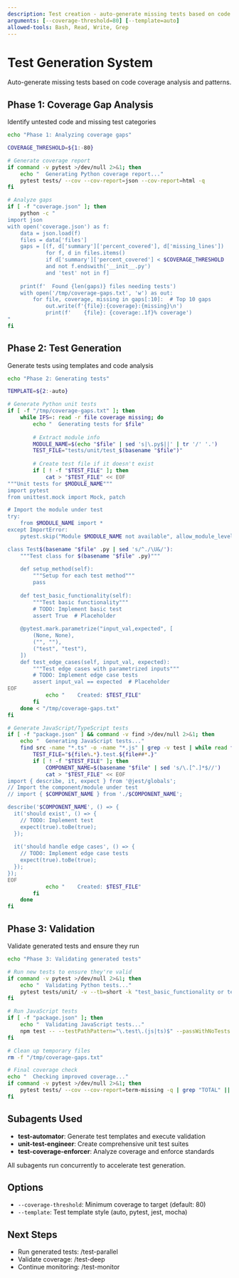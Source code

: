 ```yaml
---
description: Test creation - auto-generate missing tests based on code analysis
arguments: [--coverage-threshold=80] [--template=auto]
allowed-tools: Bash, Read, Write, Grep
---
```


# Test Generation System

Auto-generate missing tests based on code coverage analysis and patterns.

## Phase 1: Coverage Gap Analysis
Identify untested code and missing test categories

```bash
echo "Phase 1: Analyzing coverage gaps"

COVERAGE_THRESHOLD=${1:-80}

# Generate coverage report
if command -v pytest >/dev/null 2>&1; then
    echo "  Generating Python coverage report..."
    pytest tests/ --cov --cov-report=json --cov-report=html -q
fi

# Analyze gaps
if [ -f "coverage.json" ]; then
    python -c "
import json
with open('coverage.json') as f:
    data = json.load(f)
    files = data['files']
    gaps = [(f, d['summary']['percent_covered'], d['missing_lines'])
            for f, d in files.items()
            if d['summary']['percent_covered'] < $COVERAGE_THRESHOLD
            and not f.endswith('__init__.py')
            and 'test' not in f]
    
    print(f'  Found {len(gaps)} files needing tests')
    with open('/tmp/coverage-gaps.txt', 'w') as out:
        for file, coverage, missing in gaps[:10]:  # Top 10 gaps
            out.write(f'{file}:{coverage}:{missing}\n')
            print(f'    {file}: {coverage:.1f}% coverage')
"
fi
```

## Phase 2: Test Generation
Generate tests using templates and code analysis

```bash
echo "Phase 2: Generating tests"

TEMPLATE=${2:-auto}

# Generate Python unit tests
if [ -f "/tmp/coverage-gaps.txt" ]; then
    while IFS=: read -r file coverage missing; do
        echo "  Generating tests for $file"
        
        # Extract module info
        MODULE_NAME=$(echo "$file" | sed 's|\.py$||' | tr '/' '.')
        TEST_FILE="tests/unit/test_$(basename "$file")"
        
        # Create test file if it doesn't exist
        if [ ! -f "$TEST_FILE" ]; then
            cat > "$TEST_FILE" << EOF
"""Unit tests for $MODULE_NAME"""
import pytest
from unittest.mock import Mock, patch

# Import the module under test
try:
    from $MODULE_NAME import *
except ImportError:
    pytest.skip("Module $MODULE_NAME not available", allow_module_level=True)

class Test$(basename "$file" .py | sed 's/^./\U&/'):
    """Test class for $(basename "$file" .py)"""
    
    def setup_method(self):
        """Setup for each test method"""
        pass
    
    def test_basic_functionality(self):
        """Test basic functionality"""
        # TODO: Implement basic test
        assert True  # Placeholder
    
    @pytest.mark.parametrize("input_val,expected", [
        (None, None),
        ("", ""),
        ("test", "test"),
    ])
    def test_edge_cases(self, input_val, expected):
        """Test edge cases with parametrized inputs"""
        # TODO: Implement edge case tests
        assert input_val == expected  # Placeholder
EOF
            echo "    Created: $TEST_FILE"
        fi
    done < "/tmp/coverage-gaps.txt"
fi

# Generate JavaScript/TypeScript tests
if [ -f "package.json" ] && command -v find >/dev/null 2>&1; then
    echo "  Generating JavaScript tests..."
    find src -name "*.ts" -o -name "*.js" | grep -v test | while read file; do
        TEST_FILE="${file%.*}.test.${file##*.}"
        if [ ! -f "$TEST_FILE" ]; then
            COMPONENT_NAME=$(basename "$file" | sed 's/\.[^.]*$//')
            cat > "$TEST_FILE" << EOF
import { describe, it, expect } from '@jest/globals';
// Import the component/module under test
// import { $COMPONENT_NAME } from './$COMPONENT_NAME';

describe('$COMPONENT_NAME', () => {
  it('should exist', () => {
    // TODO: Implement test
    expect(true).toBe(true);
  });
  
  it('should handle edge cases', () => {
    // TODO: Implement edge case tests
    expect(true).toBe(true);
  });
});
EOF
            echo "    Created: $TEST_FILE"
        fi
    done
fi
```

## Phase 3: Validation
Validate generated tests and ensure they run

```bash
echo "Phase 3: Validating generated tests"

# Run new tests to ensure they're valid
if command -v pytest >/dev/null 2>&1; then
    echo "  Validating Python tests..."
    pytest tests/unit/ -v --tb=short -k "test_basic_functionality or test_edge_cases"
fi

# Run JavaScript tests
if [ -f "package.json" ]; then
    echo "  Validating JavaScript tests..."
    npm test -- --testPathPattern="\.test\.(js|ts)$" --passWithNoTests
fi

# Clean up temporary files
rm -f "/tmp/coverage-gaps.txt"

# Final coverage check
echo "  Checking improved coverage..."
if command -v pytest >/dev/null 2>&1; then
    pytest tests/ --cov --cov-report=term-missing -q | grep "TOTAL" || echo "  Coverage report not available"
fi
```

## Subagents Used
- **test-automator**: Generate test templates and execute validation
- **unit-test-engineer**: Create comprehensive unit test suites
- **test-coverage-enforcer**: Analyze coverage and enforce standards

All subagents run concurrently to accelerate test generation.

## Options
- `--coverage-threshold`: Minimum coverage to target (default: 80)
- `--template`: Test template style (auto, pytest, jest, mocha)

## Next Steps
- Run generated tests: /test-parallel
- Validate coverage: /test-deep
- Continue monitoring: /test-monitor